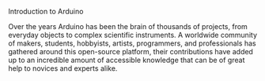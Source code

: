 Introduction to Arduino

Over the years Arduino has been the brain of thousands of projects, from everyday objects to complex scientific instruments. A worldwide community of makers, students, hobbyists, artists, programmers, and    professionals has gathered around this open-source platform, their contributions have added up to an incredible amount of accessible knowledge that can be of great help to novices and experts alike.   